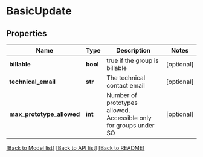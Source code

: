 # BasicUpdate

## Properties
Name | Type | Description | Notes
------------ | ------------- | ------------- | -------------
**billable** | **bool** | true if the group is billable | [optional] 
**technical_email** | **str** | The technical contact email | [optional] 
**max_prototype_allowed** | **int** | Number of prototypes allowed. Accessible only for groups under SO | [optional] 

[[Back to Model list]](../README.md#documentation-for-models) [[Back to API list]](../README.md#documentation-for-api-endpoints) [[Back to README]](../README.md)

